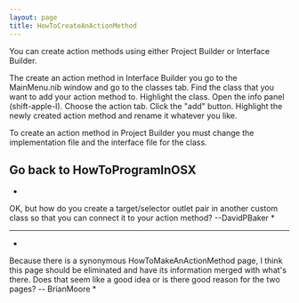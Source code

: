 ```yaml
---
layout: page
title: HowToCreateAnActionMethod
---
```


You can create action methods using either Project Builder or Interface Builder.

The create an action method in Interface Builder you go to the MainMenu.nib window and go to the classes tab.  Find the class that you want to add your action method to.  Highlight the class.  Open the info panel (shift-apple-I).  Choose the action tab.  Click the "add" button.  Highlight the newly created action method and rename it whatever you like.

To create an action method in Project Builder you must change the implementation file and the interface file for the class.

Go back to HowToProgramInOSX
----

*
OK, but how do you create a target/selector outlet pair in another custom class so that you can connect it to your action method?
--DavidPBaker
*

----

*
Because there is a synonymous HowToMakeAnActionMethod page, I think this page should be eliminated and have its information merged with what's there. Does that seem like a good idea or is there good reason for the two pages? -- BrianMoore
*

